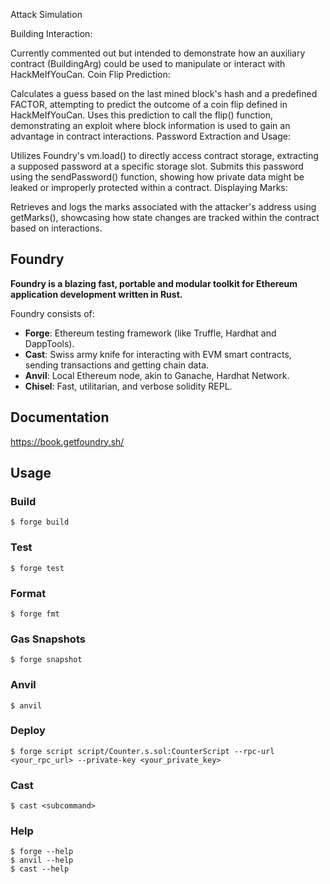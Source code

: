 Attack Simulation

Building Interaction:

Currently commented out but intended to demonstrate how an auxiliary contract (BuildingArg) could be used to manipulate or interact with HackMeIfYouCan.
Coin Flip Prediction:

Calculates a guess based on the last mined block's hash and a predefined FACTOR, attempting to predict the outcome of a coin flip defined in HackMeIfYouCan.
Uses this prediction to call the flip() function, demonstrating an exploit where block information is used to gain an advantage in contract interactions.
Password Extraction and Usage:

Utilizes Foundry's vm.load() to directly access contract storage, extracting a supposed password at a specific storage slot.
Submits this password using the sendPassword() function, showing how private data might be leaked or improperly protected within a contract.
Displaying Marks:

Retrieves and logs the marks associated with the attacker's address using getMarks(), showcasing how state changes are tracked within the contract based on interactions.


## Foundry

**Foundry is a blazing fast, portable and modular toolkit for Ethereum application development written in Rust.**

Foundry consists of:

-   **Forge**: Ethereum testing framework (like Truffle, Hardhat and DappTools).
-   **Cast**: Swiss army knife for interacting with EVM smart contracts, sending transactions and getting chain data.
-   **Anvil**: Local Ethereum node, akin to Ganache, Hardhat Network.
-   **Chisel**: Fast, utilitarian, and verbose solidity REPL.

## Documentation

https://book.getfoundry.sh/

## Usage

### Build

```shell
$ forge build
```

### Test

```shell
$ forge test
```

### Format

```shell
$ forge fmt
```

### Gas Snapshots

```shell
$ forge snapshot
```

### Anvil

```shell
$ anvil
```

### Deploy

```shell
$ forge script script/Counter.s.sol:CounterScript --rpc-url <your_rpc_url> --private-key <your_private_key>
```

### Cast

```shell
$ cast <subcommand>
```

### Help

```shell
$ forge --help
$ anvil --help
$ cast --help
```
